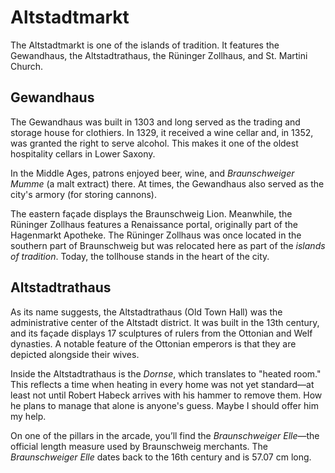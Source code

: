 # Altstadtmarkt  
The Altstadtmarkt is one of the islands of tradition. It features the Gewandhaus, the Altstadtrathaus, the Rüninger Zollhaus, and St. Martini Church.  

## Gewandhaus  
The Gewandhaus was built in 1303 and long served as the trading and storage house for clothiers. In 1329, it received a wine cellar and, in 1352, was granted the right to serve alcohol. This makes it one of the oldest hospitality cellars in Lower Saxony.  

In the Middle Ages, patrons enjoyed beer, wine, and *Braunschweiger Mumme* (a malt extract) there. At times, the Gewandhaus also served as the city's armory (for storing cannons).  

The eastern façade displays the Braunschweig Lion. Meanwhile, the Rüninger Zollhaus features a Renaissance portal, originally part of the Hagenmarkt Apotheke. The Rüninger Zollhaus was once located in the southern part of Braunschweig but was relocated here as part of the *islands of tradition*. Today, the tollhouse stands in the heart of the city.  

## Altstadtrathaus  
As its name suggests, the Altstadtrathaus (Old Town Hall) was the administrative center of the Altstadt district. It was built in the 13th century, and its façade displays 17 sculptures of rulers from the Ottonian and Welf dynasties. A notable feature of the Ottonian emperors is that they are depicted alongside their wives.  

Inside the Altstadtrathaus is the *Dornse*, which translates to "heated room." This reflects a time when heating in every home was not yet standard—at least not until Robert Habeck arrives with his hammer to remove them. How he plans to manage that alone is anyone's guess. Maybe I should offer him my help.  

On one of the pillars in the arcade, you’ll find the *Braunschweiger Elle*—the official length measure used by Braunschweig merchants. The *Braunschweiger Elle* dates back to the 16th century and is 57.07 cm long.  
